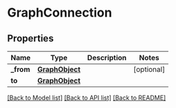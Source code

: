 # GraphConnection

## Properties
Name | Type | Description | Notes
------------ | ------------- | ------------- | -------------
**_from** | [**GraphObject**](GraphObject.md) |  | [optional] 
**to** | [**GraphObject**](GraphObject.md) |  | 

[[Back to Model list]](../README.md#documentation-for-models) [[Back to API list]](../README.md#documentation-for-api-endpoints) [[Back to README]](../README.md)


